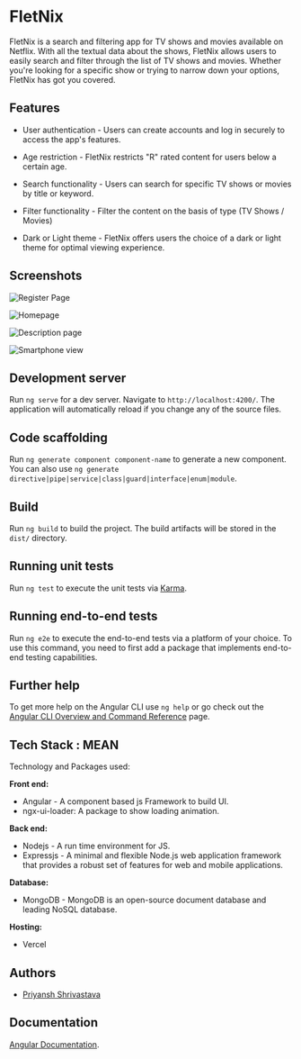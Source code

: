 
# FletNix

FletNix is a search and filtering app for TV shows and movies available on Netflix. With all the textual data about the shows, FletNix allows users to easily search and filter through the list of TV shows and movies. Whether you're looking for a specific show or trying to narrow down your options, FletNix has got you covered.

## Features

- User authentication - Users can create accounts and log in securely to access the app's features.

- Age restriction - FletNix restricts "R" rated content for users below a certain age.

- Search functionality - Users can search for specific TV shows or movies by title or keyword.

- Filter functionality - Filter the content on the basis of type (TV Shows / Movies)

- Dark or Light theme - FletNix offers users the choice of a dark or light theme for optimal viewing experience.

## Screenshots

![Register Page](https://user-images.githubusercontent.com/89379595/234605615-5ba1c5aa-f872-4018-9095-8014de2337c4.png)

![Homepage](https://user-images.githubusercontent.com/89379595/234605795-540c2340-216a-49c6-8b45-da9142441532.png)

![Description page](https://user-images.githubusercontent.com/89379595/234605889-fadeb920-6e44-49cc-bf3e-80a59c3cb184.png)

![Smartphone view](https://user-images.githubusercontent.com/89379595/234606253-fbdd25ca-fdc5-451a-bf94-76de13d5a557.png)


## Development server

Run `ng serve` for a dev server. Navigate to `http://localhost:4200/`. The application will automatically reload if you change any of the source files.

## Code scaffolding

Run `ng generate component component-name` to generate a new component. You can also use `ng generate directive|pipe|service|class|guard|interface|enum|module`.

## Build

Run `ng build` to build the project. The build artifacts will be stored in the `dist/` directory.

## Running unit tests

Run `ng test` to execute the unit tests via [Karma](https://karma-runner.github.io).

## Running end-to-end tests

Run `ng e2e` to execute the end-to-end tests via a platform of your choice. To use this command, you need to first add a package that implements end-to-end testing capabilities.

## Further help

To get more help on the Angular CLI use `ng help` or go check out the [Angular CLI Overview and Command Reference](https://angular.io/cli) page.

## Tech Stack  : **MEAN**

Technology and Packages used:

**Front end:**
- Angular - A component based js Framework to build UI.
- ngx-ui-loader: A package to show loading animation.


**Back end:**
- Nodejs - A run time environment for JS.
- Expressjs - A minimal and flexible Node.js web application framework that provides a robust set of features for web and mobile applications.    

**Database:**
- MongoDB - MongoDB is an open-source document database and leading NoSQL database.

**Hosting:**
- Vercel


## Authors

- [Priyansh Shrivastava](https://www.github.com/PriyanshShrivastava)



## Documentation


[Angular Documentation](https://angular.io/docs).
